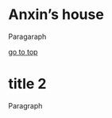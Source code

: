 <html>
<head>  
<meta charset="utf-8">
</head>

<body>  
<h1>Anxin’s house</h1>
<p>Paragaraph </p>
<a href="https://www.runoob.com">go to top</a>

<h1>title 2</h1>
<p>Paragraph</p>


</body>

</html>
